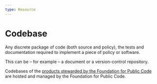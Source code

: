 ```yaml
---
type: Resource
---
```


# Codebase

Any discrete package of code (both source and policy), the tests and documentation required to implement a piece of policy or software.

This can be – for example – a document or a version-control repository.

Codebases of the [products stewarded by the Foundation for Public Code](../activities/codebase-stewardship/index.md) are hosted and managed by the Foundation for Public Code.
